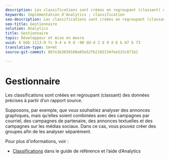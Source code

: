 ```yaml
---
description: Les classifications sont créées en regroupant (classant) des données précises à partir d’un rapport source.
keywords: Implémentation d'Analytics ; classification
seo-description: Les classifications sont créées en regroupant (classant) des données précises à partir d’un rapport source.
seo-title: Gestionnaire
solution: Analytics
title: Gestionnaire
topic: Développeur et mise en œuvre
uuid: 6 bbb 1113-9 fc 9-4 e 9 d -90 dd-d 2 d 9 d 6 b 67 b 73
translation-type: tm+mt
source-git-commit: 86fe1b3650100a05e52fb2102134fee515c871b1

---
```



# Gestionnaire

Les classifications sont créées en regroupant (classant) des données précises à partir d’un rapport source.

Supposons, par exemple, que vous souhaitiez analyser des annonces graphiques, mais qu’elles soient combinées avec des campagnes par courriel, des campagnes de partenaire, des annonces textuelles et des campagnes sur les médias sociaux. Dans ce cas, vous pouvez créer des groupes afin de les analyser séparément.

Pour plus d’informations, voir :

* [Classifications](https://marketing.adobe.com/resources/help/en_US/reference/classifications.html) dans le guide de référence et l’aide d’Analytics

